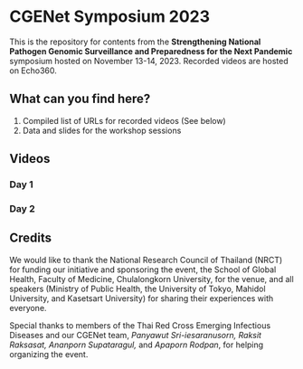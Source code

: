# CGENet Symposium 2023
This is the repository for contents from the **Strengthening National Pathogen Genomic Surveillance and Preparedness for the Next Pandemic** symposium hosted on November 13-14, 2023.
Recorded videos are hosted on Echo360.

## What can you find here?
1. Compiled list of URLs for recorded videos (See below)
2. Data and slides for the workshop sessions

## Videos
### Day 1

### Day 2

## Credits
We would like to thank the National Research Council of Thailand (NRCT) for funding our initiative and sponsoring the event, 
the School of Global Health, Faculty of Medicine, Chulalongkorn University, for the venue, 
and all speakers (Ministry of Public Health, the University of Tokyo, Mahidol University, and Kasetsart University) for sharing their experiences with everyone.

Special thanks to members of the Thai Red Cross Emerging Infectious Diseases and our CGENet team, *Panyawut Sri-iesaranusorn, Raksit Raksasat, Ananporn Supataragul,* and *Apaporn Rodpan*, 
for helping organizing the event.
